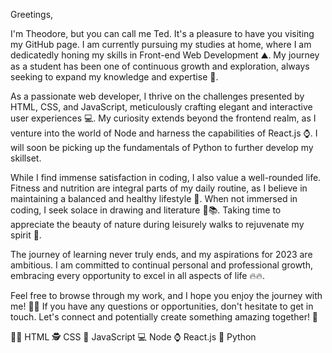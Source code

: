 Greetings,

I'm Theodore, but you can call me Ted. It's a pleasure to have you visiting my GitHub page. I am currently pursuing my studies at home, where I am dedicatedly honing my skills in Front-end Web Development ⛰️. My journey as a student has been one of continuous growth and exploration, always seeking to expand my knowledge and expertise 🚀.

As a passionate web developer, I thrive on the challenges presented by HTML, CSS, and JavaScript, meticulously crafting elegant and interactive user experiences 💻. My curiosity extends beyond the frontend realm, as I venture into the world of Node and harness the capabilities of React.js ⌚. I will soon be picking up the fundamentals of Python to further develop my skillset. 

While I find immense satisfaction in coding, I also value a well-rounded life. Fitness and nutrition are integral parts of my daily routine, as I believe in maintaining a balanced and healthy lifestyle 🥗. When not immersed in coding, I seek solace in drawing and literature 🎨📚. Taking time to appreciate the beauty of nature during leisurely walks to rejuvenate my spirit 🌳.

The journey of learning never truly ends, and my aspirations for 2023 are ambitious. I am committed to continual personal and professional growth, embracing every opportunity to excel in all aspects of life 🔥🔥.

Feel free to browse through my work, and I hope you enjoy the journey with me! 🎉🎊 If you have any questions or opportunities, don't hesitate to get in touch. Let's connect and potentially create something amazing together! 🌟


🙆‍♂️ HTML 🕵️ CSS 🎈 JavaScript 💻 Node ⌚ React.js 🐍 Python

